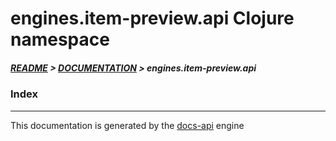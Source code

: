
# engines.item-preview.api Clojure namespace

##### [README](../../../../README.md) > [DOCUMENTATION](../../../COVER.md) > engines.item-preview.api

### Index

---

This documentation is generated by the [docs-api](https://github.com/bithandshake/docs-api) engine

